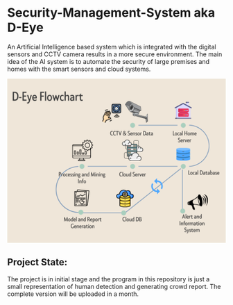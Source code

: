 # Security-Management-System aka D-Eye
An Artificial Intelligence based system which is integrated with the digital sensors and CCTV camera results in a more secure environment. The main idea of the AI system is to automate the security of large premises and homes with the smart sensors and cloud systems.

![D-Eye](D-Eye.png)

## Project State: 
  The project is in initial stage and the program in this repository is just a small representation of human detection and generating crowd report. The complete version will be uploaded in a month.


